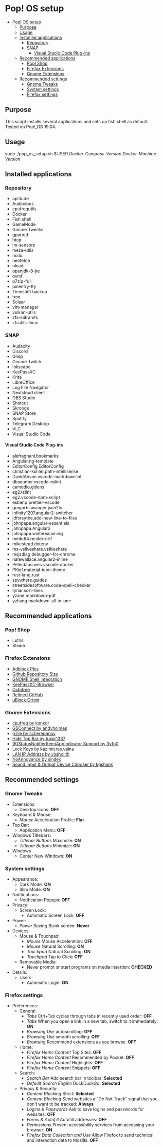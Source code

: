 # Pop! OS setup

- [Pop! OS setup](#pop-os-setup)
  - [Purpose](#purpose)
  - [Usage](#usage)
  - [Installed applications](#installed-applications)
    - [Repository](#repository)
    - [SNAP](#snap)
      - [Visual Studio Code Plug-ins](#visual-studio-code-plug-ins)
  - [Recommended applications](#recommended-applications)
    - [Pop! Shop](#pop-shop)
    - [Firefox Extensions](#firefox-extensions)
    - [Gnome Extensions](#gnome-extensions)
  - [Recommended settings](#recommended-settings)
    - [Gnome Tweaks](#gnome-tweaks)
    - [System settings](#system-settings)
    - [Firefox settings](#firefox-settings)

## Purpose

This script installs several applications and sets up fish shell as default. Tested on Pop!_OS 19.04.

## Usage

sudo ./pop_os_setup.sh $USER *Docker-Compose-Version* *Docker-Machine-Version*

## Installed applications

### Repository

- aptitude
- Audacious
- cpufrequtils
- Docker
- Fish shell
- GameMode
- Gnome Tweaks
- gparted
- htop
- lm-sensors
- mesa-utils
- ncdu
- neofetch
- nload
- openjdk-8-jre
- ovmf
- p7zip-full
- pinentry-tty
- Timeshift backup
- tree
- Solaar
- virt-manager
- vulkan-utils
- zfs-initramfs
- zfsutils-linux

### SNAP

- Audacity
- Discord
- Gimp
- Gnome Twitch
- Inkscape
- KeePassXC
- Krita
- LibreOffice
- Log File Navigator
- Nextcloud client
- OBS Studio
- Shotcut
- Skrooge
- SNAP Store
- Spotify
- Telegram Desktop
- VLC
- Visual Studio Code

#### Visual Studio Code Plug-ins

- alefragnani.bookmarks
- Angular.ng-template
- EditorConfig.EditorConfig
- christian-kohler.path-intellisense
- DavidAnson.vscode-markdownlint
- dbaeumer.vscode-eslint
- eamodio.gitlens
- eg2.tslint
- eg2.vscode-npm-script
- esbenp.prettier-vscode
- gregorbiswanger.json2ts
- infinity1207.angular2-switcher
- jdforsythe.add-new-line-to-files
- johnpapa.angular-essentials
- johnpapa.Angular2
- johnpapa.winteriscoming
- medo64.render-crlf
- mikestead.dotenv
- ms-vsliveshare.vsliveshare
- msjsdiag.debugger-for-chrome
- natewallace.angular2-inline
- PeterJausovec.vscode-docker
- PKief.material-icon-theme
- rust-lang.rust
- spywhere.guides
- streetsidesoftware.code-spell-checker
- tyriar.sort-lines
- yzane.markdown-pdf
- yzhang.markdown-all-in-one

## Recommended applications

### Pop! Shop

- Lutris
- Steam

### Firefox Extensions

- [Adblock Plus](https://addons.mozilla.org/en-US/firefox/addon/adblock-plus/)
- [Github Repository Size](https://addons.mozilla.org/en-US/firefox/addon/github-repo-size/)
- [GNOME Shell integration](https://addons.mozilla.org/en-US/firefox/addon/gnome-shell-integration/)
- [KeePassXC-Browser](https://addons.mozilla.org/en-US/firefox/addon/keepassxc-browser/)
- [Octotree](https://addons.mozilla.org/en-US/firefox/addon/octotree/)
- [Refined GitHub](https://addons.mozilla.org/en-US/firefox/addon/refined-github-/)
- [uBlock Origin](https://addons.mozilla.org/en-US/firefox/addon/ublock-origin/)

### Gnome Extensions

- [cpufreq by konkor](https://extensions.gnome.org/extension/1082/cpufreq/)
- [GSConnect by andyholmes](https://extensions.gnome.org/extension/1319/gsconnect/)
- [gTile by scherepanov](https://extensions.gnome.org/extension/28/gtile/)
- [Hide Top Bar by tuxor1337](https://extensions.gnome.org/extension/545/hide-top-bar/)
- [(K)StatusNotifierItem/AppIndicator Support by 3v1n0](https://extensions.gnome.org/extension/615/appindicator-support/)
- [Lock Keys by kazimieras.vaina](https://extensions.gnome.org/extension/36/lock-keys/)
- [LAN IP Address by Josholith](https://extensions.gnome.org/extension/1762/lan-ip-address/)
- [NoAnnoyance by sindex](https://extensions.gnome.org/extension/1236/noannoyance/)
- [Sound Input & Output Device Chooser by kgshank](https://extensions.gnome.org/extension/906/sound-output-device-chooser/)

## Recommended settings
  
### Gnome Tweaks

- Extensions:
  - Desktop icons: **OFF**
- Keyboard & Mouse:
  - *Mouse* Acceleration Profile: **Flat**
- Top Bar:
  - Application Menu: **OFF**
- Windows Titlebars:
  - *Titlebar Buttons* Maximize: **ON**
  - *Titlebar Buttons* Minimize: **ON**
- Windows
  - Center New Windows: **ON**

### System settings

- Appearance:
  - Dark Mode: **ON**
  - Slim Mode: **ON**
- Notifications:
  - Notification Popups: **OFF**
- Privacy:
  - Screen Lock:
    - Automatic Screen Lock: **OFF**
- Power:
  - *Power Saving* Blank screen: **Never**
- Devices:
  - Mouse & Touchpad:
    - *Mouse* Mouse Acceleration: **OFF**
    - *Mouse* Natural Scrolling: **ON**
    - *Touchpad* Natural Scrolling: **ON**
    - *Touchpad* Tap to Click: **OFF**
  - Removable Media:
    - Never prompt or start programs on media insertion: **CHECKED**
- Details:
  - Users:
    - Automatic Login: **ON**

### Firefox settings

- Preferences:
  - General:
    - *Tabs* Ctrl+Tab cycles through tabs in recently used order: **OFF**
    - *Tabs* When you open a link in a new tab, switch to it immediately: **ON**
    - *Browsing* Use autoscrolling: **OFF**
    - *Browsing* Use smooth scrolling: **OFF**
    - *Browsing* Recommend extensions as you browse: **OFF**
  - Home:
    - *Firefox Home Content* Top Sites: **OFF**
    - *Firefox Home Content* Recommended by Pocket: **OFF**
    - *Firefox Home Content* Highlights: **OFF**
    - *Firefox Home Content* Snippets: **OFF**
  - Search:
    - *Search Bar* Add search bar in toolbar: **Selected**
    - *Default Search Engine* DuckDuckGo: **Selected**
  - Privacy & Security:
    - *Content Blocking* Strict: **Selected**
    - *Content Blocking* Send websites a "Do Not Track" signal that you don't want to be tracked: **Always**
    - *Logins & Passwords* Ask to save logins and passwords for websites: **OFF**
    - *Forms & Autofill* Autofill addresses: **OFF**
    - *Permissions* Prevent accessibility services from accessing your browser: **ON**
    - *Firefox Data Collection and Use* Allow Firefox to send technical and interaction data to Mozilla: **OFF**
